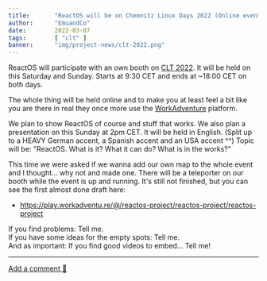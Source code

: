 ```yaml
---
title:       "ReactOS will be on Chemnitz Linux Days 2022 (Online event)"
author:      "EmuandCo"
date:        2022-03-07
tags:        [ "clt" ]
banner:      "img/project-news/clt-2022.png"
---
```


ReactOS will participate with an own booth on [CLT 2022](https://chemnitzer.linux-tage.de/2022/en).
It will be held on this Saturday and Sunday.
Starts at 9:30 CET and ends at ~18:00 CET on both days.

The whole thing will be held online and to make you at least feel a bit like you are there in real they once more use the [WorkAdventure](https://workadventu.re/) platform.

We plan to show ReactOS of course and stuff that works.
We also plan a presentation on this Sunday at 2pm CET.
It will be held in English.
(Split up to a HEAVY German accent, a Spanish accent and an USA accent ^^)
Topic will be: "ReactOS. What is it? What it can do? What is in the works?"

This time we were asked if we wanna add our own map to the whole event and I thought... why not and made one.
There will be a teleporter on our booth while the event is up and running.
It's still not finished, but you can see the first almost done draft here:

- https://play.workadventu.re/@/reactos-project/reactos-project/reactos-project

If you find problems: Tell me.  
If you have some ideas for the empty spots: Tell me.  
And as important: If you find good videos to embed... Tell me!

----

[Add a comment 💬](https://reactos.org/forum/viewtopic.php?f=16&t=21194)
